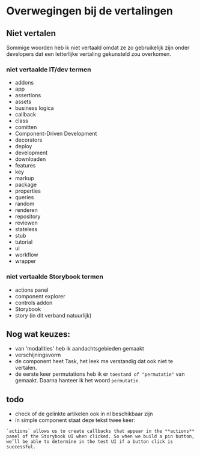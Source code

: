 # Overwegingen bij de vertalingen 
## Niet vertalen
Sommige woorden heb ik niet vertaald omdat ze zo gebruikelijk zijn onder developers dat een letterlijke vertaling gekunsteld zou overkomen. 
### niet vertaalde IT/dev termen
* addons
* app
* assertions
* assets
* business logica
* callback
* class
* comitten
* Component-Driven Development
* decorators
* deploy
* development
* downloaden
* features
* key 
* markup
* package
* properties
* queries
* random
* renderen
* repository
* reviewen
* stateless
* stub
* tutorial
* ui
* workflow
* wrapper

### niet vertaalde Storybook termen
* actions panel
* component explorer
* controls addon
* Storybook
* story (in dit verband natuurlijk)

## Nog wat keuzes: 
* van 'modalities' heb ik aandachtsgebieden gemaakt
* verschijningsvorm
* de component heet Task, het leek me verstandig dat ook niet te vertalen.
* de eerste keer permutations heb ik er `toestand of "permutatie"` van gemaakt. Daarna hanteer ik het woord `permutatie`. 

## todo
- check of de gelinkte artikelen ook in nl beschikbaar zijn
- in simple component staat deze tekst twee keer: 
```
`actions` allows us to create callbacks that appear in the **actions** panel of the Storybook UI when clicked. So when we build a pin button, we’ll be able to determine in the test UI if a button click is successful.
```


